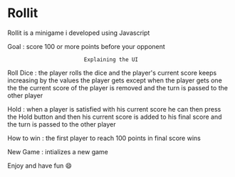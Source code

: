 
# Rollit

Rollit is a minigame i developed using Javascript

Goal : score 100 or more points before your opponent

                            Explaining the UI

Roll Dice : the player rolls the dice and the player's current score keeps increasing by the values the player gets except when the player gets one the the current score of the player is removed and the turn is passed to the other player

Hold : when a player is satisfied with his current score he can then press the Hold button and then his current score is added to his final score and the turn is passed to the other player

How to win : the first player to reach 100 points in final score wins

New Game : intializes a new game


Enjoy and have fun 😄
